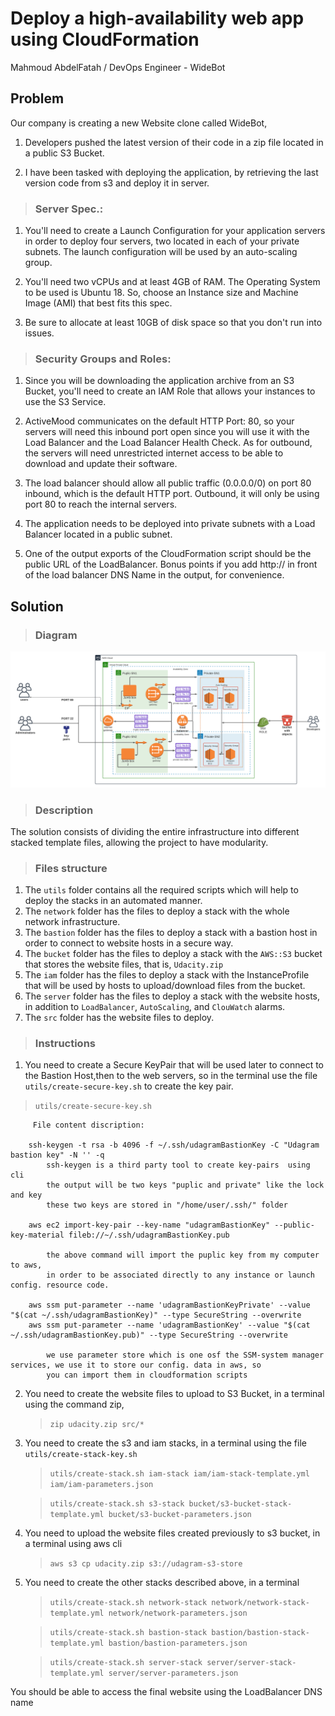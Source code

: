 # Deploy a high-availability web app using CloudFormation
Mahmoud AbdelFatah / DevOps Engineer - WideBot


## Problem

Our company is creating a new Website clone called WideBot,

1. Developers pushed the latest version of their code in a zip file located in a public S3 Bucket.

2. I have been tasked with deploying the application, by retrieving the last version code from s3 and deploy it in server.

 
> ### Server Spec.:

1. You'll need to create a Launch Configuration for your application servers in order to deploy four servers, two located in each of your private subnets. The launch configuration will be used by an auto-scaling group.

2. You'll need two vCPUs and at least 4GB of RAM. The Operating System to be used is Ubuntu 18. So, choose an Instance size and Machine Image (AMI) that best fits this spec.

3. Be sure to allocate at least 10GB of disk space so that you don't run into issues. 


> ### Security Groups and Roles:


1. Since you will be downloading the application archive from an S3 Bucket, you'll need to create an IAM Role that allows your instances to use the S3 Service.

2. ActiveMood communicates on the default HTTP Port: 80, so your servers will need this inbound port open since you will use it with the Load Balancer and the Load Balancer Health Check. As for outbound, the servers will need unrestricted internet access to be able to download and update their software.

3. The load balancer should allow all public traffic (0.0.0.0/0) on port 80 inbound, which is the default HTTP port. Outbound, it will only be using port 80 to reach the internal servers.

4. The application needs to be deployed into private subnets with a Load Balancer located in a public subnet.

5. One of the output exports of the CloudFormation script should be the public URL of the LoadBalancer. Bonus points if you add http:// in front of the load balancer DNS Name in the output, for convenience.



## Solution

> ### Diagram

![Diagram](/docs/Architecture-Diagram.png)

> ### Description

The solution consists of dividing the entire infrastructure into different stacked template files, allowing the project to have modularity.

> ### Files structure
1. The `utils` folder contains all the required scripts which will help to deploy the stacks in an automated manner.
2. The `network` folder has the files to deploy a stack with the whole network infrastructure.
3. The `bastion` folder has the files to deploy a stack with a bastion host in order to connect to website hosts in a secure way.
4. The `bucket` folder has the files to deploy a stack with the `AWS::S3` bucket that stores the website files, that is, `Udacity.zip`
5. The `iam` folder has the files to deploy a stack with the InstanceProfile that will be used by hosts to upload/download files from the bucket.
6. The `server` folder has the files to deploy a stack with the website hosts, in addition to `LoadBalancer`, `AutoScaling`, and `ClouWatch` alarms.
7. The `src` folder has the website files to deploy.



> ### Instructions

1. You need to create a Secure KeyPair that will be used later to connect to the Bastion Host,then to the web servers, so in the terminal use the file `utils/create-secure-key.sh` to create the key pair.
  
  > `utils/create-secure-key.sh`
	
	     File content discription:

		ssh-keygen -t rsa -b 4096 -f ~/.ssh/udagramBastionKey -C "Udagram bastion key" -N '' -q
			ssh-keygen is a third party tool to create key-pairs  using cli
			the output will be two keys "puplic and private" like the lock and key
			these two keys are stored in "/home/user/.ssh/" folder

		aws ec2 import-key-pair --key-name "udagramBastionKey" --public-key-material fileb://~/.ssh/udagramBastionKey.pub

			the above command will import the puplic key from my computer to aws, 
			in order to be associated directly to any instance or launch config. resource code.

		aws ssm put-parameter --name 'udagramBastionKeyPrivate' --value "$(cat ~/.ssh/udagramBastionKey)" --type SecureString --overwrite
		aws ssm put-parameter --name 'udagramBastionKey' --value "$(cat ~/.ssh/udagramBastionKey.pub)" --type SecureString --overwrite

			we use parameter store which is one osf the SSM-system manager services, we use it to store our config. data in aws, so 
			you can import them in cloudformation scripts

2. You need to create the website files to upload to S3 Bucket, in a terminal using the command zip, 
    > `zip udacity.zip src/*`

3. You need to create the s3 and iam stacks, in a terminal using the file `utils/create-stack-key.sh` 
    > `utils/create-stack.sh iam-stack iam/iam-stack-template.yml iam/iam-parameters.json`
    
    > `utils/create-stack.sh s3-stack bucket/s3-bucket-stack-template.yml bucket/s3-bucket-parameters.json`

4. You need to upload the website files created previously to s3 bucket, in a terminal using aws cli
    > `aws s3 cp udacity.zip s3://udagram-s3-store`

5. You need to create the other stacks described above, in a terminal

    > `utils/create-stack.sh network-stack network/network-stack-template.yml network/network-parameters.json`
    
    > `utils/create-stack.sh bastion-stack bastion/bastion-stack-template.yml bastion/bastion-parameters.json`

    > `utils/create-stack.sh server-stack server/server-stack-template.yml server/server-parameters.json`

You should be able to access the final website using the LoadBalancer DNS name
